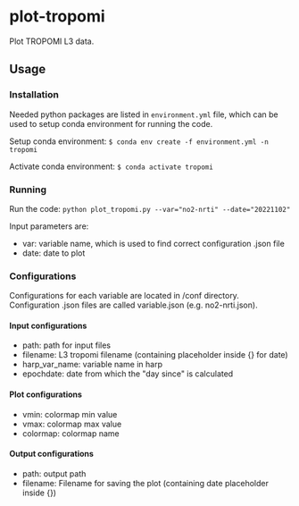# plot-tropomi
Plot TROPOMI L3 data.

## Usage
### Installation
Needed python packages are listed in `environment.yml` file, which can be used to setup conda environment for running the code.

Setup conda environment: `$ conda env create -f environment.yml -n tropomi`

Activate conda environment: `$ conda activate tropomi`

### Running

Run the code: `python plot_tropomi.py --var="no2-nrti" --date="20221102"`

Input parameters are:
- var: variable name, which is used to find correct configuration .json file
- date: date to plot

### Configurations
Configurations for each variable are located in /conf directory. Configuration .json files are called variable.json (e.g. no2-nrti.json).

#### Input configurations
- path: path for input files
- filename: L3 tropomi filename (containing placeholder inside {} for date)
- harp_var_name: variable name in harp
- epochdate: date from which the "day since" is calculated

#### Plot configurations 
- vmin: colormap min value
- vmax: colormap max value
- colormap: colormap name

#### Output configurations
- path: output path
- filename: Filename for saving the plot (containing date placeholder inside {})

